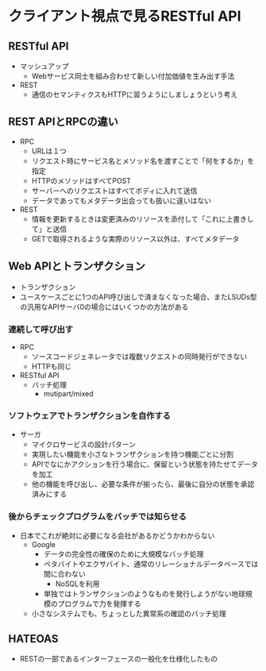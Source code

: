 # クライアント視点で見るRESTful API
## RESTful API
- マッシュアップ
  - Webサービス同士を組み合わせて新しい付加価値を生み出す手法
- REST
  - 通信のセマンティクスもHTTPに習うようにしましょうという考え

## REST APIとRPCの違い
- RPC
  - URLは１つ
  - リクエスト時にサービス名とメソッド名を渡すことで「何をするか」を指定
  - HTTPのメソッドはすべてPOST
  - サーバーへのリクエストはすべてボディに入れて送信
  - データであってもメタデータ出会っても扱いに違いはない
- REST
  - 情報を更新するときは変更済みのリソースを添付して「これに上書きして」と送信
  - GETで取得されるような実際のリソース以外は、すべてメタデータ

## Web APIとトランザクション
- トランザクション 
- ユースケースごとに1つのAPI呼び出しで済まなくなった場合、またLSUDs型の汎用なAPIサーバ0の場合にはいくつかの方法がある
### 連続して呼び出す
- RPC
  - ソースコードジェネレータでは複数リクエストの同時発行ができない
  - HTTPも同じ
- RESTful API
  - バッチ処理
    - mutipart/mixed
### ソフトウェアでトランザクションを自作する
- サーガ
  - マイクロサービスの設計パターン
  - 実現したい機能を小さなトランザクションを持つ機能ごとに分割
  - APIでなにかアクションを行う場合に、保留という状態を持たせてデータを加工
  - 他の機能を呼び出し、必要な条件が揃ったら、最後に自分の状態を承認済みにする
### 後からチェックプログラムをバッチでは知らせる
- 日本でこれが絶対に必要になる会社があるかどうかわからない
  - Google
    - データの完全性の確保のために大規模なバッチ処理
    - ペタバイトやエクサバイト、通常のリレーショナルデータベースでは間に合わない
      - NoSQLを利用
    - 単独ではトランザクションのようなものを発行しようがない地球規模のプログラムで力を発揮する
  - 小さなシステムでも、ちょっとした異常系の確認のバッチ処理
## HATEOAS
- RESTの一部であるインターフェースの一般化を仕様化したもの
